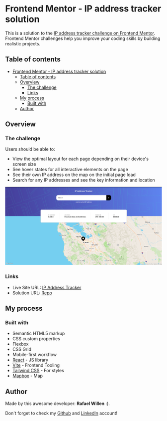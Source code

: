 # Frontend Mentor - IP address tracker solution

This is a solution to the [IP address tracker challenge on Frontend Mentor](https://www.frontendmentor.io/challenges/ip-address-tracker-I8-0yYAH0). Frontend Mentor challenges help you improve your coding skills by building realistic projects.

## Table of contents

- [Frontend Mentor - IP address tracker solution](#frontend-mentor---ip-address-tracker-solution)
  - [Table of contents](#table-of-contents)
  - [Overview](#overview)
    - [The challenge](#the-challenge)
    - [Links](#links)
  - [My process](#my-process)
    - [Built with](#built-with)
  - [Author](#author)


## Overview

### The challenge

Users should be able to:

- View the optimal layout for each page depending on their device's screen size
- See hover states for all interactive elements on the page
- See their own IP address on the map on the initial page load
- Search for any IP addresses and see the key information and location

![](./screenshot.png)

### Links

- Live Site URL: [IP Address Tracker](https://ip-address-tracker-rafaelwillen.vercel.app/)
- Solution URL: [Repo](https://github.com/rafaelwillen/ip-address-tracker)

## My process

### Built with

- Semantic HTML5 markup
- CSS custom properties
- Flexbox
- CSS Grid
- Mobile-first workflow
- [React](https://reactjs.org/) - JS library
- [Vite](https://vitejs.dev/) - Frontend Tooling
- [Tailwind CSS](https://tailwindcss.com/) - For styles
- [Mapbox](https://www.mapbox.com/maps/streets) - Map

## Author

Made by this awesome developer: **Rafael Willen** :).

Don't forget to check my [Github](https://github.com/rafaelwillen/) and [LinkedIn](https://www.linkedin.com/in/rafael-padre/) account!
